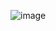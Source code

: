 ![image](https://github.com/Mehedi-Hasan-soft-web-support/Travel-management-System-Project/assets/129537430/0bb2b585-d0c5-4d25-a6dd-877fe62dac95)
